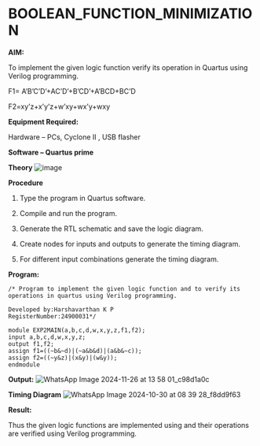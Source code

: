 # BOOLEAN_FUNCTION_MINIMIZATION

**AIM:**

To implement the given logic function verify its operation in Quartus using Verilog programming.

F1= A’B’C’D’+AC’D’+B’CD’+A’BCD+BC’D 

F2=xy’z+x’y’z+w’xy+wx’y+wxy

**Equipment Required:**

Hardware – PCs, Cyclone II , USB flasher

**Software – Quartus prime**

**Theory**
![image](https://github.com/user-attachments/assets/d575c524-71d8-4325-9c27-11e4c85946ff)


**Procedure**

1.	Type the program in Quartus software.

2.	Compile and run the program.

3.	Generate the RTL schematic and save the logic diagram.

4.	Create nodes for inputs and outputs to generate the timing diagram.

5.	For different input combinations generate the timing diagram.


**Program:**
```
/* Program to implement the given logic function and to verify its operations in quartus using Verilog programming. 

Developed by:Harshavarthan K P
RegisterNumber:24900031*/
```
```
module EXP2MAIN(a,b,c,d,w,x,y,z,f1,f2);
input a,b,c,d,w,x,y,z;
output f1,f2;
assign f1=((~b&~d)|(~a&b&d)|(a&b&~c));
assign f2=((~y&z)|(x&y)|(w&y));
endmodule
```



**Output:**
![WhatsApp Image 2024-11-26 at 13 58 01_c98d1a0c](https://github.com/user-attachments/assets/ec3ec0e0-194d-4669-a6b4-a692e4ba1642)


**Timing Diagram**
![WhatsApp Image 2024-10-30 at 08 39 28_f8dd9f63](https://github.com/user-attachments/assets/606ba53c-5fb9-45a1-96d2-dbb20fcf342e)

**Result:**

Thus the given logic functions are implemented using and their operations are verified using Verilog programming.

